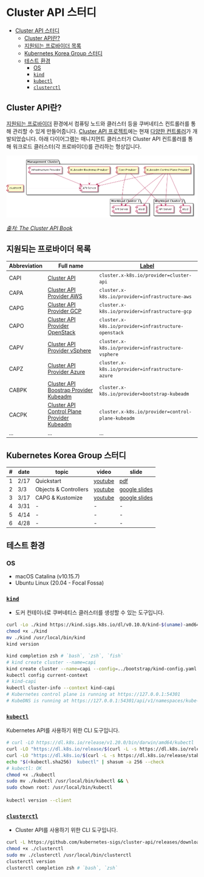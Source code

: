 # Cluster API 스터디

- [Cluster API 스터디](#cluster-api-스터디)
  - [Cluster API란?](#cluster-api란)
  - [지원되는 프로바이더 목록](#지원되는-프로바이더-목록)
  - [Kubernetes Korea Group 스터디](#kubernetes-korea-group-스터디)
  - [테스트 환경](#테스트-환경)
    - [OS](#os)
    - [`kind`](#kind)
    - [`kubectl`](#kubectl)
    - [`clusterctl`](#clusterctl)

## Cluster API란?

[지원되는 프로바이더](https://cluster-api.sigs.k8s.io/reference/providers.html) 환경에서
컴퓨팅 노드와 클러스터 등을 쿠버네티스 컨트롤러를 통해 관리할 수 있게 만들어줍니다.
[Cluster API 프로젝트](https://github.com/kubernetes-sigs/cluster-api)에는
현재 [다양한 컨트롤러](https://github.com/kubernetes-sigs/cluster-api/tree/master/docs/book/src/developer/architecture/controllers)가 개발되었습니다.
아래 다이어그램는 매니지먼트 클러스터가 Cluster API 컨트롤러를 통해 워크로드 클러스터(각 프로바이더)를 관리하는 형상입니다.

![management-workload-separate-clusters](../../images/cluster/management-workload-separate-clusters.png)

_[출처: The Cluster API Book](https://cluster-api.sigs.k8s.io/reference/versions.html)_

## 지원되는 프로바이더 목록

| Abbreviation | Full name                                                                                                                                              | [Label](https://github.com/kubernetes-sigs/cluster-api/blob/master/docs/book/src/clusterctl/provider-contract.md#labels) |
| ------------ | ------------------------------------------------------------------------------------------------------------------------------------------------------ | ------------------------------------------------------------------------------------------------------------------------ |
| CAPI         | [Cluster API](https://github.com/kubernetes-sigs/cluster-api)                                                                                          | `cluster.x-k8s.io/provider=cluster-api`                                                                                  |
| CAPA         | [Cluster API Provider AWS](https://github.com/kubernetes-sigs/cluster-api-provider-aws)                                                                | `cluster.x-k8s.io/provider=infrastructure-aws`                                                                           |
| CAPG         | [Cluster API Provider GCP](https://github.com/kubernetes-sigs/cluster-api-provider-gcp)                                                                | `cluster.x-k8s.io/provider=infrastructure-gcp`                                                                           |
| CAPO         | [Cluster API Provider OpenStack](https://github.com/kubernetes-sigs/cluster-api-provider-openstack)                                                    | `cluster.x-k8s.io/provider=infrastructure-openstack`                                                                     |
| CAPV         | [Cluster API Provider vSphere](https://github.com/kubernetes-sigs/cluster-api-provider-vsphere)                                                        | `cluster.x-k8s.io/provider=infrastructure-vsphere`                                                                       |
| CAPZ         | [Cluster API Provider Azure](https://github.com/kubernetes-sigs/cluster-api-provider-azure)                                                            | `cluster.x-k8s.io/provider=infrastructure-azure`                                                                         |
| CABPK        | [Cluster API Boostrap Provider Kubeadm](https://github.com/kubernetes-sigs/cluster-api/blob/v0.3.14/docs/book/src/tasks/kubeadm-bootstrap.md)          | `cluster.x-k8s.io/provider=bootstrap-kubeadm`                                                                            |
| CACPK        | [Cluster API Control Plane Provider Kubeadm](https://github.com/kubernetes-sigs/cluster-api/blob/v0.3.14/docs/book/src/tasks/kubeadm-control-plane.md) | `cluster.x-k8s.io/provider=control-plane-kubeadm`                                                                        |
| ...          | ...                                                                                                                                                    | ...                                                                                                                      |

## Kubernetes Korea Group 스터디

| #   | date | topic                 | video                                   | slide                                                                                                     |
| --- | ---- | --------------------- | --------------------------------------- | --------------------------------------------------------------------------------------------------------- |
| 1   | 2/17 | Quickstart            | [youtube](https://youtu.be/N_JpmdBlNLo) | [pdf](https://drive.google.com/file/d/1_2lS_qkvr_4LD0bP5_L2k71kMdPjIRgu/view)                             |
| 2   | 3/3  | Objects & Controllers | [youtube](https://youtu.be/duKW0DkJ9Zo) | [google slides](https://docs.google.com/presentation/d/1eohUe_i_7hIW_XycQwujAqRLGGSfNoR_AcDoWDrxF_M/edit) |
| 3   | 3/17 | CAPG & Kustomize      | [youtube](https://youtu.be/gCl4HlveYAo) | [google slides](https://docs.google.com/presentation/d/1XwvCRgViO2pUn3hSgqzNWlQhHXKamWO69CjyNv2MR58/edit) |
| 4   | 3/31 | -                     | -                                       | -                                                                                                         |
| 5   | 4/14 | -                     | -                                       | -                                                                                                         |
| 6   | 4/28 | -                     | -                                       | -                                                                                                         |

## 테스트 환경

### OS

- macOS Catalina (v10.15.7)
- Ubuntu Linux (20.04 - Focal Fossa)

### [`kind`](https://kind.sigs.k8s.io/docs/user/quick-start/)

- 도커 컨테이너로 쿠버네티스 클러스터를 생성할 수 있는 도구입니다.

```bash
curl -Lo ./kind https://kind.sigs.k8s.io/dl/v0.10.0/kind-$(uname)-amd64
chmod +x ./kind
mv ./kind /usr/local/bin/kind
kind version
```

```bash
kind completion zsh # `bash`, `zsh`, `fish`
# kind create cluster --name=capi
kind create cluster --name=capi --config=../bootstrap/kind-config.yaml
kubectl config current-context
# kind-capi
kubectl cluster-info --context kind-capi
# Kubernetes control plane is running at https://127.0.0.1:54301
# KubeDNS is running at https://127.0.0.1:54301/api/v1/namespaces/kube-system/services/kube-dns:dns/proxy
```

### [`kubectl`](https://kubernetes.io/docs/tasks/tools/install-kubectl/)

Kubernetes API를 사용하기 위한 CLI 도구입니다.

```bash
# curl -LO https://dl.k8s.io/release/v1.20.0/bin/darwin/amd64/kubectl
curl -LO "https://dl.k8s.io/release/$(curl -L -s https://dl.k8s.io/release/stable.txt)/bin/darwin/amd64/kubectl"
curl -LO "https://dl.k8s.io/$(curl -L -s https://dl.k8s.io/release/stable.txt)/bin/darwin/amd64/kubectl.sha256"
echo "$(<kubectl.sha256)  kubectl" | shasum -a 256 --check
# kubectl: OK
chmod +x ./kubectl
sudo mv ./kubectl /usr/local/bin/kubectl && \
sudo chown root: /usr/local/bin/kubectl

kubectl version --client
```

### [`clusterctl`](https://cluster-api.sigs.k8s.io/user/quick-start.html)

- Cluster API를 사용하기 위한 CLI 도구입니다.

```bash
curl -L https://github.com/kubernetes-sigs/cluster-api/releases/download/v0.3.14/clusterctl-$(uname)-amd64 -o clusterctl
chmod +x ./clusterctl
sudo mv ./clusterctl /usr/local/bin/clusterctl
clusterctl version
clusterctl completion zsh # `bash`, `zsh`
```
